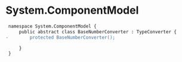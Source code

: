 # System.ComponentModel

``` diff
 namespace System.ComponentModel {
     public abstract class BaseNumberConverter : TypeConverter {
-        protected BaseNumberConverter();

     }
 }
```

